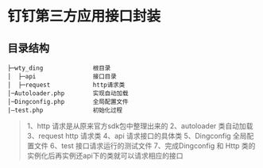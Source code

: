 钉钉第三方应用接口封装
===============
## 目录结构
~~~
├─wty_ding              根目录
│  ├─api                接口目录
│  ├─request            http请求类
│─Autoloader.php        实现自动加载
│─Dingconfig.php        全局配置文件
|—test.php              初始化过程
~~~

>1、http 请求是从原来官方sdk包中整理出来的
>2、autoloader  类自动加载
>3、request  http 请求类
>4、api 请求接口的具体类
>5、Dingconfig  全局配置文件
>6、test  接口请求运行的测试文件
>7、完成Dingconfig 和 Http 类的实例化后再实例还api下的类就可以请求相应的接口